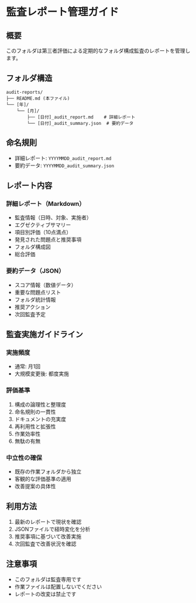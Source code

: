 # 監査レポート管理ガイド

## 概要
このフォルダは第三者評価による定期的なフォルダ構成監査のレポートを管理します。

## フォルダ構造
```
audit-reports/
├── README.md (本ファイル)
└── [年]/
    └── [月]/
        ├── [日付]_audit_report.md    # 詳細レポート
        └── [日付]_audit_summary.json  # 要約データ
```

## 命名規則
- 詳細レポート: `YYYYMMDD_audit_report.md`
- 要約データ: `YYYYMMDD_audit_summary.json`

## レポート内容

### 詳細レポート（Markdown）
- 監査情報（日時、対象、実施者）
- エグゼクティブサマリー
- 項目別評価（10点満点）
- 発見された問題点と推奨事項
- フォルダ構成図
- 総合評価

### 要約データ（JSON）
- スコア情報（数値データ）
- 重要な問題点リスト
- フォルダ統計情報
- 推奨アクション
- 次回監査予定

## 監査実施ガイドライン

### 実施頻度
- 通常: 月1回
- 大規模変更後: 都度実施

### 評価基準
1. 構成の論理性と整理度
2. 命名規則の一貫性
3. ドキュメントの充実度
4. 再利用性と拡張性
5. 作業効率性
6. 無駄の有無

### 中立性の確保
- 既存の作業フォルダから独立
- 客観的な評価基準の適用
- 改善提案の具体性

## 利用方法
1. 最新のレポートで現状を確認
2. JSONファイルで経時変化を分析
3. 推奨事項に基づいて改善実施
4. 次回監査で改善状況を確認

## 注意事項
- このフォルダは監査専用です
- 作業ファイルは配置しないでください
- レポートの改変は禁止です